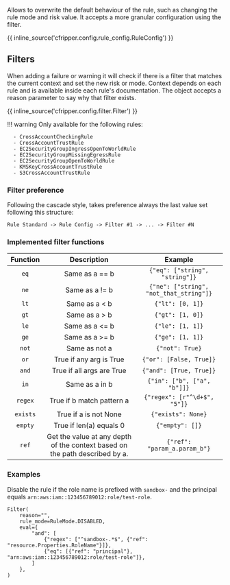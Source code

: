 Allows to overwrite the default behaviour of the rule, such as changing the rule mode and risk value. It accepts a more
 granular configuration using the filter.
 
{{ inline_source('cfripper.config.rule_config.RuleConfig') }}

## Filters

When adding a failure or warning it will check if there is a filter that matches the current context and set the new 
risk or mode. Context depends on each rule and is available inside each rule's documentation.
The object accepts a reason parameter to say why that filter exists.

{{ inline_source('cfripper.config.filter.Filter') }}

!!! warning
    Only available for the following rules: 
    
      - CrossAccountCheckingRule
      - CrossAccountTrustRule
      - EC2SecurityGroupIngressOpenToWorldRule
      - EC2SecurityGroupMissingEgressRule
      - EC2SecurityGroupOpenToWorldRule
      - KMSKeyCrossAccountTrustRule
      - S3CrossAccountTrustRule
      
### Filter preference

Following the cascade style, takes preference always the last value set following this structure:

```
Rule Standard -> Rule Config -> Filter #1 -> ... -> Filter #N
```
 

### Implemented filter functions
|  Function  |   Description                                                               |  Example                                | 
|:----------:|:---------------------------------------------------------------------------:|:---------------------------------------:|
| `eq`       | Same as a == b                                                              | `{"eq": ["string", "string"]}`          |
| `ne`       | Same as a != b                                                              | `{"ne": ["string", "not_that_string"]}` |
| `lt`       | Same as a < b                                                               | `{"lt": [0, 1]}`                        |
| `gt`       | Same as a > b                                                               | `{"gt": [1, 0]}`                        |
| `le`       | Same as a <= b                                                              | `{"le": [1, 1]}`                        |
| `ge`       | Same as a >= b                                                              | `{"ge": [1, 1]}`                        |
| `not`      | Same as not a                                                               | `{"not": True}`                         |
| `or`       | True if any arg is True                                                     | `{"or": [False, True]}`                 |
| `and`      | True if all args are True                                                   | `{"and": [True, True]}`                 |
| `in`       | Same as a in b                                                              | `{"in": ["b", ["a", "b"]]}`             |
| `regex`    | True if b match pattern a                                                   | `{"regex": [r"^\d+$", "5"]}`            |
| `exists`   | True if a is not None                                                       | `{"exists": None}`                      |
| `empty`    | True if len(a) equals 0                                                     | `{"empty": []}`                         |
| `ref`      | Get the value at any depth of the context based on the path described by a. | `{"ref": "param_a.param_b"}`            |

### Examples

Disable the rule if the role name is prefixed with `sandbox-` and the principal equals `arn:aws:iam::123456789012:role/test-role`.
```python3
Filter(
    reason="",
    rule_mode=RuleMode.DISABLED,
    eval={
        "and": [
            {"regex": ["^sandbox-.*$", {"ref": "resource.Properties.RoleName"}]},
            {"eq": [{"ref": "principal"}, "arn:aws:iam::123456789012:role/test-role"]},
        ]
    },
)
```

